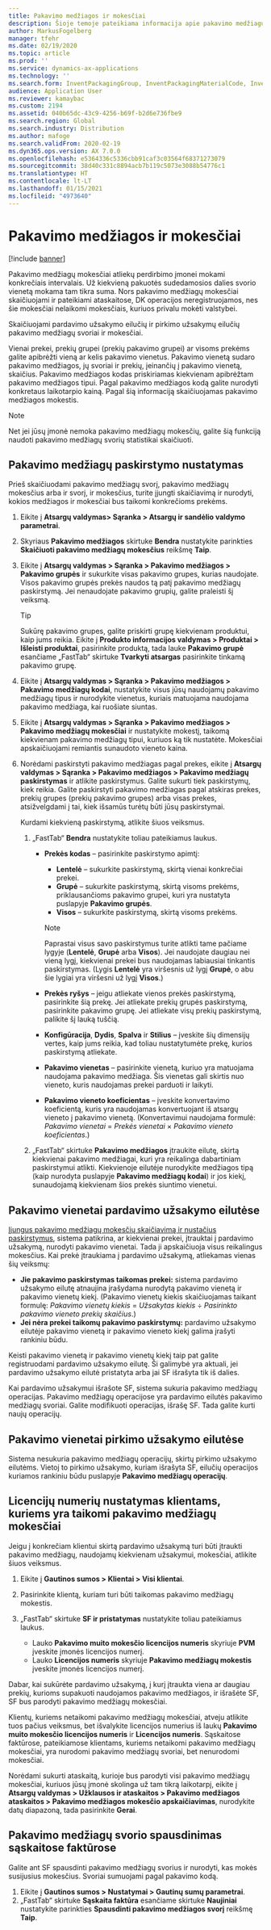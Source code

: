 ```yaml
---
title: Pakavimo medžiagos ir mokesčiai
description: Šioje temoje pateikiama informacija apie pakavimo medžiagų mokesčius, kurie tam tikrais intervalais yra mokami perdirbimo įmonėms.
author: MarkusFogelberg
manager: tfehr
ms.date: 02/19/2020
ms.topic: article
ms.prod: ''
ms.service: dynamics-ax-applications
ms.technology: ''
ms.search.form: InventPackagingGroup, InventPackagingMaterialCode, InventPackagingMaterialFee, InventPackagingMaterialTrans, InventPackagingMaterialTransPurch, InventPackagingUnit
audience: Application User
ms.reviewer: kamaybac
ms.custom: 2194
ms.assetid: 040b65dc-43c9-4256-b69f-b2d6e736fbe9
ms.search.region: Global
ms.search.industry: Distribution
ms.author: mafoge
ms.search.validFrom: 2020-02-19
ms.dyn365.ops.version: AX 7.0.0
ms.openlocfilehash: e5364336c5336cbb91caf3c03564f68371273079
ms.sourcegitcommit: 38d40c331c8894acb7b119c5073e3088b54776c1
ms.translationtype: HT
ms.contentlocale: lt-LT
ms.lasthandoff: 01/15/2021
ms.locfileid: "4973640"
---
```

# <a name="packing-materials-and-fees"></a>Pakavimo medžiagos ir mokesčiai

[!include [banner](../includes/banner.md)]

Pakavimo medžiagų mokesčiai atliekų perdirbimo įmonei mokami konkrečiais intervalais. Už kiekvieną pakuotės sudedamosios dalies svorio vienetą mokama tam tikra suma. Nors pakavimo medžiagų mokesčiai skaičiuojami ir pateikiami ataskaitose, DK operacijos neregistruojamos, nes šie mokesčiai nelaikomi mokesčiais, kuriuos privalu mokėti valstybei.

Skaičiuojami pardavimo užsakymo eilučių ir pirkimo užsakymų eilučių pakavimo medžiagų svoriai ir mokesčiai.

Vienai prekei, prekių grupei (prekių pakavimo grupei) ar visoms prekėms galite apibrėžti vieną ar kelis pakavimo vienetus. Pakavimo vienetą sudaro pakavimo medžiagos, jų svoriai ir prekių, įeinančių į pakavimo vienetą, skaičius. Pakavimo medžiagos kodas priskiriamas kiekvienam apibrėžtam pakavimo medžiagos tipui. Pagal pakavimo medžiagos kodą galite nurodyti konkretaus laikotarpio kainą. Pagal šią informaciją skaičiuojamas pakavimo medžiagos mokestis.

> [!NOTE]
> Net jei jūsų įmonė nemoka pakavimo medžiagų mokesčių, galite šią funkciją naudoti pakavimo medžiagų svorių statistikai skaičiuoti.

## <a name="set-up-packing-material-allocation"></a><a name="allocations"></a>Pakavimo medžiagų paskirstymo nustatymas

Prieš skaičiuodami pakavimo medžiagų svorį, pakavimo medžiagų mokesčius arba ir svorį, ir mokesčius, turite įjungti skaičiavimą ir nurodyti, kokios medžiagos ir mokesčiai bus taikomi konkrečioms prekėms.

1. Eikite į **Atsargų valdymas\> Sąranka \> Atsargų ir sandėlio valdymo parametrai**.
1. Skyriaus **Pakavimo medžiagos** skirtuke **Bendra** nustatykite parinkties **Skaičiuoti pakavimo medžiagų mokesčius** reikšmę **Taip**.
1. Eikite į **Atsargų valdymas \> Sąranka \> Pakavimo medžiagos \> Pakavimo grupės** ir sukurkite visas pakavimo grupes, kurias naudojate. Visos pakavimo grupės prekės naudos tą patį pakavimo medžiagų paskirstymą. Jei nenaudojate pakavimo grupių, galite praleisti šį veiksmą.

    > [!TIP]
    > Sukūrę pakavimo grupes, galite priskirti grupę kiekvienam produktui, kaip jums reikia. Eikite į **Produkto informacijos valdymas \> Produktai \> Išleisti produktai**, pasirinkite produktą, tada lauke **Pakavimo grupė** esančiame „FastTab“ skirtuke **Tvarkyti atsargas** pasirinkite tinkamą pakavimo grupę.

1. Eikite į **Atsargų valdymas \> Sąranka \> Pakavimo medžiagos \> Pakavimo medžiagų kodai**, nustatykite visus jūsų naudojamų pakavimo medžiagų tipus ir nurodykite vienetus, kuriais matuojama naudojama pakavimo medžiaga, kai ruošiate siuntas.
1. Eikite į **Atsargų valdymas \> Sąranka \> Pakavimo medžiagos \> Pakavimo medžiagų mokesčiai** ir nustatykite mokestį, taikomą kiekvienam pakavimo medžiagų tipui, kuriuos ką tik nustatėte. Mokesčiai apskaičiuojami remiantis sunaudoto vieneto kaina.
1. Norėdami paskirstyti pakavimo medžiagas pagal prekes, eikite į **Atsargų valdymas \> Sąranka \> Pakavimo medžiagos \> Pakavimo medžiagų paskirstymas** ir atlikite paskirstymus. Galite sukurti tiek paskirstymų, kiek reikia. Galite paskirstyti pakavimo medžiagas pagal atskiras prekes, prekių grupes (prekių pakavimo grupes) arba visas prekes, atsižvelgdami į tai, kiek išsamūs turėtų būti jūsų paskirstymai.

    Kurdami kiekvieną paskirstymą, atlikite šiuos veiksmus.

    1. „FastTab“ **Bendra** nustatykite toliau pateikiamus laukus.

        - **Prekės kodas** – pasirinkite paskirstymo apimtį:

            - **Lentelė** – sukurkite paskirstymą, skirtą vienai konkrečiai prekei.
            - **Grupė** – sukurkite paskirstymą, skirtą visoms prekėms, priklausančioms pakavimo grupei, kuri yra nustatyta puslapyje **Pakavimo grupės**.
            - **Visos** – sukurkite paskirstymą, skirtą visoms prekėms.

            > [!NOTE]
            > Paprastai visus savo paskirstymus turite atlikti tame pačiame lygyje (**Lentelė**, **Grupė** arba **Visos**). Jei naudojate daugiau nei vieną lygį, kiekvienai prekei bus naudojamas labiausiai tinkantis paskirstymas. (Lygis **Lentelė** yra viršesnis už lygį **Grupė**, o abu šie lygiai yra viršesni už lygį **Visos**.)

        - **Prekės ryšys** – jeigu atliekate vienos prekės paskirstymą, pasirinkite šią prekę. Jei atliekate prekių grupės paskirstymą, pasirinkite pakavimo grupę. Jei atliekate visų prekių paskirstymą, palikite šį lauką tuščią.
        - **Konfigūracija**, **Dydis**, **Spalva** ir **Stilius** – įveskite šių dimensijų vertes, kaip jums reikia, kad toliau nustatytumėte prekę, kurios paskirstymą atliekate.
        - **Pakavimo vienetas** – pasirinkite vienetą, kuriuo yra matuojama naudojama pakavimo medžiaga. Šis vienetas gali skirtis nuo vieneto, kuris naudojamas prekei parduoti ir laikyti.
        - **Pakavimo vieneto koeficientas** – įveskite konvertavimo koeficientą, kuris yra naudojamas konvertuojant iš atsargų vieneto į pakavimo vienetą. (Konvertavimui naudojama formulė: *Pakavimo vienetai* = *Prekės vienetai* × *Pakavimo vieneto koeficientas*.)

    1. „FastTab“ skirtuke **Pakavimo medžiagos** įtraukite eilutę, skirtą kiekvienai pakavimo medžiagai, kuri yra reikalinga dabartiniam paskirstymui atlikti. Kiekvienoje eilutėje nurodykite medžiagos tipą (kaip nurodyta puslapyje **Pakavimo medžiagų kodai**) ir jos kiekį, sunaudojamą kiekvienam šios prekės siuntimo vienetui.

## <a name="packing-units-on-sales-order-lines"></a>Pakavimo vienetai pardavimo užsakymo eilutėse

[Įjungus pakavimo medžiagų mokesčių skaičiavimą ir nustačius paskirstymus](#allocations), sistema patikrina, ar kiekvienai prekei, įtrauktai į pardavimo užsakymą, nurodyti pakavimo vienetai. Tada ji apskaičiuoja visus reikalingus mokesčius. Kai prekė įtraukiama į pardavimo užsakymą, atliekamas vienas šių veiksmų:

- **Jie pakavimo paskirstymas taikomas prekei:** sistema pardavimo užsakymo eilutę atnaujina įrašydama nurodytą pakavimo vienetą ir pakavimo vienetų kiekį. (Pakavimo vienetų kiekis skaičiuojamas taikant formulę: *Pakavimo vienetų kiekis* = *Užsakytas kiekis* ÷ *Pasirinkto pakavimo vieneto prekių skaičius*.)
- **Jei nėra prekei taikomų pakavimo paskirstymų:** pardavimo užsakymo eilutėje pakavimo vienetą ir pakavimo vieneto kiekį galima įrašyti rankiniu būdu.

Keisti pakavimo vienetą ir pakavimo vienetų kiekį taip pat galite registruodami pardavimo užsakymo eilutę. Ši galimybė yra aktuali, jei pardavimo užsakymo eilutė pristatyta arba jai SF išrašyta tik iš dalies.

Kai pardavimo užsakymui išrašote SF, sistema sukuria pakavimo medžiagų operacijas. Pakavimo medžiagų operacijose yra pardavimo eilutės pakavimo medžiagų svoriai. Galite modifikuoti operacijas, išrašę SF. Tada galite kurti naujų operacijų.

## <a name="packing-units-on-purchase-order-lines"></a>Pakavimo vienetai pirkimo užsakymo eilutėse

Sistema nesukuria pakavimo medžiagų operacijų, skirtų pirkimo užsakymo eilutėms. Vietoj to pirkimo užsakymo, kuriam išrašyta SF, eilučių operacijos kuriamos rankiniu būdu puslapyje **Pakavimo medžiagų operacijų**.

## <a name="set-up-license-numbers-for-customers-that-are-charged-packing-material-fees"></a>Licencijų numerių nustatymas klientams, kuriems yra taikomi pakavimo medžiagų mokesčiai

Jeigu į konkrečiam klientui skirtą pardavimo užsakymą turi būti įtraukti pakavimo medžiagų, naudojamų kiekvienam užsakymui, mokesčiai, atlikite šiuos veiksmus.

1. Eikite į **Gautinos sumos \> Klientai \> Visi klientai**.
1. Pasirinkite klientą, kuriam turi būti taikomas pakavimo medžiagų mokestis.
1. „FastTab“ skirtuke **SF ir pristatymas** nustatykite toliau pateikiamus laukus.

    - Lauko **Pakavimo muito mokesčio licencijos numeris** skyriuje **PVM** įveskite įmonės licencijos numerį.
    - Lauko **Licencijos numeris** skyriuje **Pakavimo medžiagų mokestis** įveskite įmonės licencijos numerį.

Dabar, kai sukūrėte pardavimo užsakymą, į kurį įtraukta viena ar daugiau prekių, kurioms supakuoti naudojamos pakavimo medžiagos, ir išrašėte SF, SF bus parodyti pakavimo medžiagų mokesčiai.

Klientų, kuriems netaikomi pakavimo medžiagų mokesčiai, atveju atlikite tuos pačius veiksmus, bet išvalykite licencijos numerius iš laukų **Pakavimo muito mokesčio licencijos numeris** ir **Licencijos numeris**. Sąskaitose faktūrose, pateikiamose klientams, kuriems netaikomi pakavimo medžiagų mokesčiai, yra nurodomi pakavimo medžiagų svoriai, bet nenurodomi mokesčiai.

Norėdami sukurti ataskaitą, kurioje bus parodyti visi pakavimo medžiagų mokesčiai, kuriuos jūsų įmonė skolinga už tam tikrą laikotarpį, eikite į **Atsargų valdymas \> Užklausos ir ataskaitos \> Pakavimo medžiagos ataskaitos \> Pakavimo medžiagos mokesčio apskaičiavimas**, nurodykite datų diapazoną, tada pasirinkite **Gerai**.

## <a name="print-packing-material-weights-on-invoices"></a>Pakavimo medžiagų svorio spausdinimas sąskaitose faktūrose

Galite ant SF spausdinti pakavimo medžiagų svorius ir nurodyti, kas mokės susijusius mokesčius. Svoriai sumuojami pagal pakavimo kodą.

1. Eikite į **Gautinos sumos \> Nustatymai \> Gautinų sumų parametrai**.
1. „FastTab“ skirtuke **Sąskaita faktūra** esančiame skirtuke **Naujiniai** nustatykite parinkties **Spausdinti pakavimo medžiagos svorį** reikšmę **Taip**.
